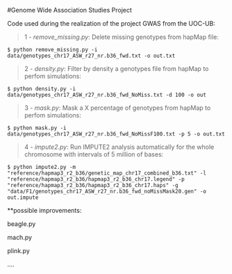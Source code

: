 #Genome Wide Association Studies Project 

Code used during the realization of the project GWAS from the UOC-UB:


>1 -   _remove_missing.py_: Delete missing genotypes from hapMap file:

    $ python remove_missing.py -i data/genotypes_chr17_ASW_r27_nr.b36_fwd.txt -o out.txt


>2 -  _density.py_: Filter by density a genotypes file from hapMap to perfom simulations:

    $ python density.py -i data/genotypes_chr17_ASW_r27_nr.b36_fwd_NoMiss.txt -d 100 -o out


>3 -  _mask.py_: Mask a X percentage of genotypes from hapMap to perfom simulations:

    $ python mask.py -i data/genotypes_chr17_ASW_r27_nr.b36_fwd_NoMissF100.txt -p 5 -o out.txt


>4 -  _impute2.py_: Run IMPUTE2 analysis automatically for the whole chromosome with intervals of 5 million of bases:

    $ python impute2.py -m "reference/hapmap3_r2_b36/genetic_map_chr17_combined_b36.txt" -l "reference/hapmap3_r2_b36/hapmap3_r2_b36_chr17.legend" -p "reference/hapmap3_r2_b36/hapmap3_r2_b36_chr17.haps" -g "data/F1/genotypes_chr17_ASW_r27_nr.b36_fwd_noMissMask20.gen" -o out.impute



**possible improvements:

beagle.py

mach.py

plink.py

....

